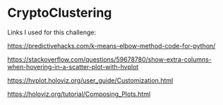 # CryptoClustering

Links I used for this challenge:

https://predictivehacks.com/k-means-elbow-method-code-for-python/

https://stackoverflow.com/questions/59678780/show-extra-columns-when-hovering-in-a-scatter-plot-with-hvplot

https://hvplot.holoviz.org/user_guide/Customization.html

https://holoviz.org/tutorial/Composing_Plots.html
